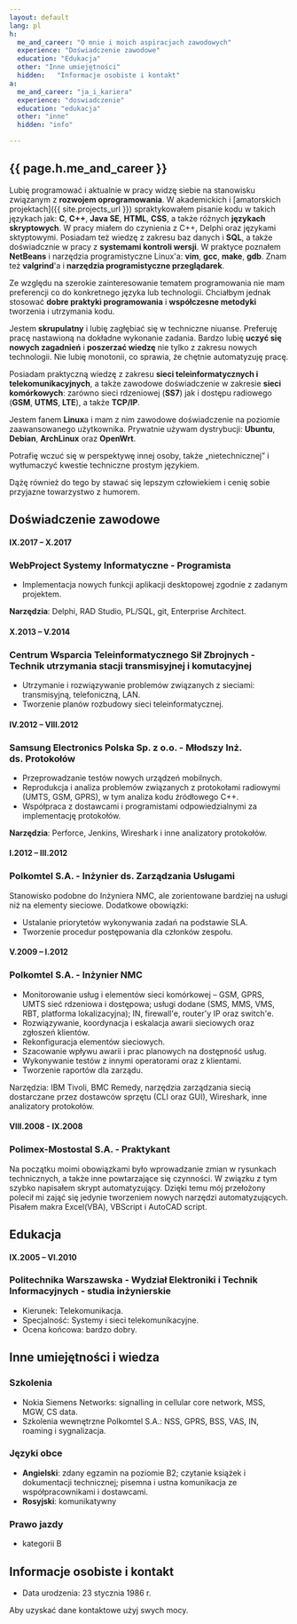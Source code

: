 ```yaml
---
layout: default
lang: pl
h:
  me_and_career: "O mnie i moich aspiracjach zawodowych"
  experience: "Doświadczenie zawodowe"
  education: "Edukacja"
  other: "Inne umiejętności"
  hidden:   "Informacje osobiste i kontakt"
a:
  me_and_career: "ja_i_kariera"
  experience: "doswiadczenie"
  education: "edukacja"
  other: "inne"
  hidden: "info"

---
```


## <a name="ja_i_kariera"></a>{{ page.h.me_and_career }}

Lubię programować i aktualnie w pracy widzę siebie na stanowisku związanym z **rozwojem oprogramowania**. W akademickich i [amatorskich projektach]({{ site.projects_url }}) spraktykowałem pisanie kodu w takich językach jak: **C**, **C++**, **Java&nbsp;SE**, **HTML**, **CSS**, a także różnych **językach skryptowych**. W pracy miałem do czynienia z C++, Delphi oraz językami sktyptowymi. Posiadam też wiedzę z zakresu baz danych i **SQL**, a także doświadcznie w pracy z **systemami kontroli wersji**. W praktyce poznałem **NetBeans** i narzędzia programistyczne Linux'a: **vim**, **gcc**, **make**, **gdb**. Znam też **valgrind**'a i **narzędzia programistyczne przeglądarek**.

Ze względu na szerokie zainteresowanie tematem programowania nie mam preferencji co do konkretnego języka lub technologii. Chciałbym jednak stosować **dobre praktyki programowania** i **współczesne metodyki** tworzenia i utrzymania kodu.

Jestem **skrupulatny** i lubię zagłębiać się w techniczne niuanse. Preferuję pracę nastawioną na dokładne wykonanie zadania. Bardzo lubię **uczyć się nowych zagadnień** i **poszerzać wiedzę** nie tylko z zakresu nowych technologii. Nie lubię monotonii, co sprawia, że chętnie automatyzuję pracę.

Posiadam praktyczną wiedzę z zakresu **sieci teleinformatycznych i telekomunikacyjnych**, a także zawodowe doświadczenie w zakresie **sieci komórkowych**: zarówno sieci rdzeniowej (**SS7**) jak i dostępu radiowego (**GSM**, **UTMS**, **LTE**), a także **TCP/IP**.

Jestem fanem **Linux**a i mam z nim zawodowe doświadczenie na poziomie zaawansowanego użytkownika. Prywatnie używam dystrybucji: **Ubuntu**, **Debian**, **ArchLinux** oraz **OpenWrt**.

Potrafię wczuć się w perspektywę innej osoby, także „nietechnicznej” i wytłumaczyć kwestie techniczne prostym językiem.

Dążę również do tego by stawać się lepszym człowiekiem i cenię sobie przyjazne towarzystwo z humorem.

## <a name="doswiadczenie"></a>Doświadczenie zawodowe
#### IX.2017 – X.2017
### WebProject Systemy Informatyczne - **Programista**

- Implementacja nowych funkcji aplikacji desktopowej zgodnie z zadanym projektem.

**Narzędzia**: Delphi, RAD Studio, PL/SQL, git, Enterprise Architect.

#### X.2013 – V.2014
### Centrum Wsparcia Teleinformatycznego Sił Zbrojnych - **Technik utrzymania stacji transmisyjnej i komutacyjnej**

- Utrzymanie i rozwiązywanie problemów związanych z sieciami: transmisyjną, telefoniczną, LAN.
- Tworzenie planów rozbudowy sieci teleinformatycznej.

#### IV.2012 – VIII.2012
### Samsung Electronics Polska Sp. z o.o. - **Młodszy Inż. ds.&nbsp;Protokołów**

- Przeprowadzanie testów nowych urządzeń mobilnych.
- Reprodukcja i analiza problemów związanych z protokołami radiowymi (UMTS, GSM, GPRS), w tym analiza kodu źródłowego C++.
- Współpraca z dostawcami i programistami odpowiedzialnymi za implementację protokołów.

**Narzędzia**: Perforce, Jenkins, Wireshark i inne analizatory protokołów.

#### I.2012 – III.2012
### Polkomtel S.A. - **Inżynier ds. Zarządzania Usługami**

Stanowisko podobne do Inżyniera NMC, ale zorientowane bardziej na usługi niż na elementy sieciowe. Dodatkowe obowiązki:
- Ustalanie priorytetów wykonywania zadań na podstawie SLA.
- Tworzenie procedur postępowania dla członków zespołu.

#### V.2009 – I.2012
### Polkomtel S.A. - **Inżynier NMC**

- Monitorowanie usług i elementów sieci komórkowej – GSM, GPRS, UMTS sieć rdzeniowa i dostępowa; usługi dodane (SMS, MMS, VMS, RBT, platforma lokalizacyjna); IN, firewall'e, router'y IP oraz switch'e.
- Rozwiązywanie, koordynacja i eskalacja awarii sieciowych oraz zgłoszeń klientów.
- Rekonfiguracja elementów sieciowych.
- Szacowanie wpływu awarii i prac planowych na dostępność usług.
- Wykonywanie testów z innymi operatorami oraz z klientami.
- Tworzenie raportów dla zarządu.

Narzędzia: IBM Tivoli, BMC Remedy, narzędzia zarządzania siecią dostarczane przez dostawców sprzętu (CLI oraz GUI), Wireshark, inne analizatory protokołów.

#### VIII.2008 - IX.2008
### Polimex-Mostostal S.A. - **Praktykant**

Na początku moimi obowiązkami było wprowadzanie zmian w rysunkach technicznych, a także inne powtarzające się czynności. W związku z tym szybko napisałem skrypt automatyzujący. Dzięki temu mój przełożony polecił mi zająć się jedynie tworzeniem nowych narzędzi automatyzujących. Pisałem makra Excel(VBA), VBScript i AutoCAD script.

## <a name="edukacja"></a>Edukacja
#### IX.2005 – VI.2010
### Politechnika Warszawska - **Wydział Elektroniki i Technik Informacyjnych** - studia inżynierskie

- Kierunek: Telekomunikacja.
- Specjalność: Systemy i sieci telekomunikacyjne.
- Ocena końcowa: bardzo dobry.

## <a name="inne"></a>Inne umiejętności i wiedza

### Szkolenia

- Nokia Siemens Networks: signalling in cellular core network, MSS, MGW, CS data.
- Szkolenia wewnętrzne Polkomtel S.A.: NSS, GPRS, BSS, VAS, IN, roaming i sygnalizacja.

### Języki obce
- **Angielski**: zdany egzamin na poziomie B2; czytanie książek i dokumentacji technicznej; pisemna i ustna komunikacja ze współpracownikami i dostawcami.
- **Rosyjski**: komunikatywny

### Prawo jazdy
- kategorii B

## <a name="info"></a>Informacje osobiste i kontakt

- Data urodzenia: 23 stycznia 1986 r.

Aby uzyskać dane kontaktowe użyj swych mocy.


